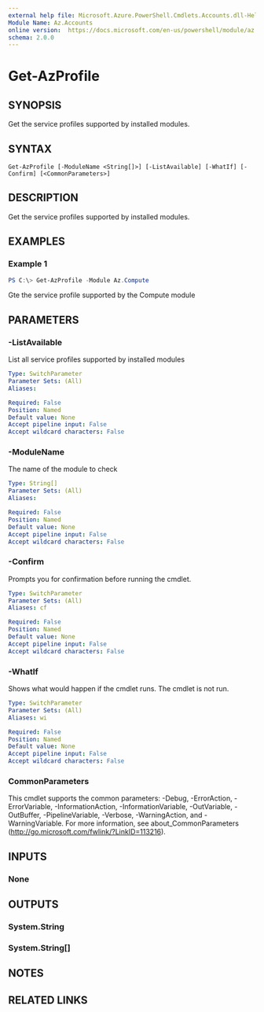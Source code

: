 ```yaml
---
external help file: Microsoft.Azure.PowerShell.Cmdlets.Accounts.dll-Help.xml
Module Name: Az.Accounts
online version:  https://docs.microsoft.com/en-us/powershell/module/az.accounts/get-azprofile
schema: 2.0.0
---
```


# Get-AzProfile

## SYNOPSIS
Get the service profiles supported by installed modules.

## SYNTAX

```
Get-AzProfile [-ModuleName <String[]>] [-ListAvailable] [-WhatIf] [-Confirm] [<CommonParameters>]
```

## DESCRIPTION
Get the service profiles supported by installed modules.

## EXAMPLES

### Example 1
```powershell
PS C:\> Get-AzProfile -Module Az.Compute
```

Gte the service profile supported by the Compute module

## PARAMETERS

### -ListAvailable
List all service profiles supported by installed modules

```yaml
Type: SwitchParameter
Parameter Sets: (All)
Aliases:

Required: False
Position: Named
Default value: None
Accept pipeline input: False
Accept wildcard characters: False
```

### -ModuleName
The name of the module to check

```yaml
Type: String[]
Parameter Sets: (All)
Aliases:

Required: False
Position: Named
Default value: None
Accept pipeline input: False
Accept wildcard characters: False
```

### -Confirm
Prompts you for confirmation before running the cmdlet.

```yaml
Type: SwitchParameter
Parameter Sets: (All)
Aliases: cf

Required: False
Position: Named
Default value: None
Accept pipeline input: False
Accept wildcard characters: False
```

### -WhatIf
Shows what would happen if the cmdlet runs.
The cmdlet is not run.

```yaml
Type: SwitchParameter
Parameter Sets: (All)
Aliases: wi

Required: False
Position: Named
Default value: None
Accept pipeline input: False
Accept wildcard characters: False
```

### CommonParameters
This cmdlet supports the common parameters: -Debug, -ErrorAction, -ErrorVariable, -InformationAction, -InformationVariable, -OutVariable, -OutBuffer, -PipelineVariable, -Verbose, -WarningAction, and -WarningVariable.
For more information, see about_CommonParameters (http://go.microsoft.com/fwlink/?LinkID=113216).

## INPUTS

### None

## OUTPUTS

### System.String

### System.String[]

## NOTES

## RELATED LINKS
